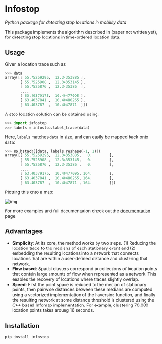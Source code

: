 # Infostop
*Python package for detecting stop locations in mobility data*

This package implements the algorithm described in (paper not written yet), for detecting stop locations in time-ordered location data.

## Usage
Given a location trace such as:

```Python
>>> data 
array([[ 55.75259295,  12.34353885 ],
       [ 55.7525908 ,  12.34353145 ],
       [ 55.7525876 ,  12.3435386  ],
       ...,
       [ 63.40379175,  10.40477095 ],
       [ 63.4037841 ,  10.40480265 ],
       [ 63.403787  ,  10.4047871  ]])
```

A stop location solution can be obtained using:

```Python
>>> import infostop
>>> labels = infostop.label_trace(data)
```

Here, `labels` matches `data` in size, and can easily be mapped back onto `data`:

```Python
>>> np.hstack([data, labels.reshape(-1, 1)])
array([[ 55.75259295,  12.34353885,   0.        ],
       [ 55.7525908 ,  12.34353145,   0.        ],
       [ 55.7525876 ,  12.3435386 ,   0.        ],
       ...,
       [ 63.40379175,  10.40477095, 164.        ],
       [ 63.4037841 ,  10.40480265, 164.        ],
       [ 63.403787  ,  10.4047871 , 164.        ]])
```

Plotting this onto a map:

![img](https://ulfaslak.com/files/infostop_example_map.png)

For more examples and full documentation check out the [documentation](https://infostop.readthedocs.io/en/latest/about.html) page.

## Advantages
* **Simplicity**: At its core, the method works by two steps. (1) Reducing the location trace to the medians of each stationary event and (2) embedding the resulting locations into a network that connects locations that are within a user-defined distance and clustering that network.
* **Flow based**: Spatial clusters correspond to collections of location points that contain large amounts of flow when represented as a network. This enables the recovery of locations where traces slightly overlap.
* **Speed**: First the point space is reduced to the median of stationary points, then pairwise distances between these medians are computed using a vectorized implementation of the haversine function, and finally the resulting network at some distance threshold is clustered using the C++ based Infomap implementation. For example, clustering 70.000 location points takes aroung 16 seconds.

## Installation
`pip install infostop`
